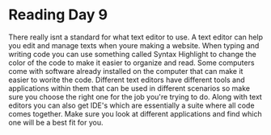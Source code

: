 # Reading Day 9
There really isnt a standard for what text editor to use. A text editor can help you edit and manage texts when youre making a website. When typing and writing code you can use something called Syntax Highlight to change the color of the code to make it easier to organize and read. Some computers come with software already installed on the computer that can make it easier to worite the code. Different text editors have different tools and applications within them that can be used in different scenarios so make sure you choose the right one for the job you're trying to do. Along with text editors you can also get IDE's which are essentially a suite where all code comes together. Make sure you look at different applications and find which one will be a best fit for you.
